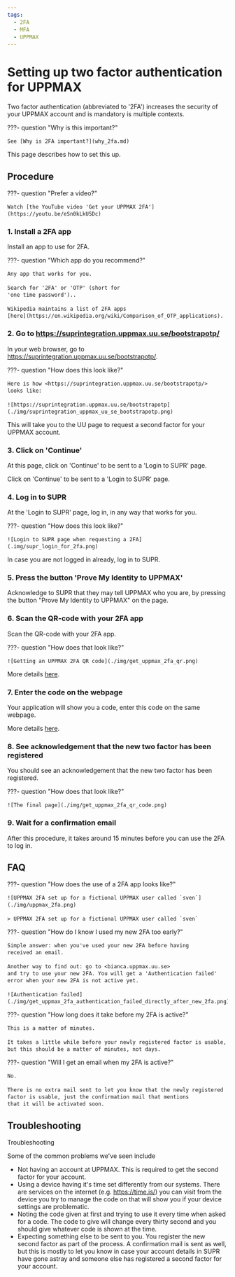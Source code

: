 ```yaml
---
tags:
  - 2FA
  - MFA
  - UPPMAX
---
```


# Setting up two factor authentication for UPPMAX

Two factor authentication (abbreviated to '2FA')
increases the security of your UPPMAX account
and is mandatory is multiple contexts.

???- question "Why is this important?"

    See [Why is 2FA important?](why_2fa.md)

This page describes how to set this up.

## Procedure

???- question "Prefer a video?"

    Watch [the YouTube video 'Get your UPPMAX 2FA'](https://youtu.be/eSn0kLkU5Dc)

### 1. Install a 2FA app

Install an app to use for 2FA.

???- question "Which app do you recommend?"

    Any app that works for you.

    Search for '2FA' or 'OTP' (short for
    'one time password')..

    Wikipedia maintains a list of 2FA apps
    [here](https://en.wikipedia.org/wiki/Comparison_of_OTP_applications).

### 2. Go to <https://suprintegration.uppmax.uu.se/bootstrapotp/>

In your web browser, go to <https://suprintegration.uppmax.uu.se/bootstrapotp/>.

???- question "How does this look like?"

    Here is how <https://suprintegration.uppmax.uu.se/bootstrapotp/>
    looks like:

    ![https://suprintegration.uppmax.uu.se/bootstrapotp](./img/suprintegration_uppmax_uu_se_bootstrapotp.png)

This will take you to the UU page to request a second factor for your UPPMAX account.

### 3. Click on 'Continue'

At this page, click on 'Continue' to be sent to a 'Login to SUPR' page.

Click on 'Continue' to be sent to a 'Login to SUPR' page.

### 4. Log in to SUPR

At the 'Login to SUPR' page, log in, in any way that works for you.

???- question "How does this look like?"

    ![Login to SUPR page when requesting a 2FA](.img/supr_login_for_2fa.png)

In case you are not logged in already, log in to SUPR.

### 5. Press the button 'Prove My Identity to UPPMAX'

Acknowledge to SUPR that they may tell UPPMAX who you are,
by pressing the button "Prove My Identity to UPPMAX" on the page.

### 6. Scan the QR-code with your 2FA app

Scan the QR-code with your 2FA app.

???- question "How does that look like?"

    ![Getting an UPPMAX 2FA QR code](./img/get_uppmax_2fa_qr.png)

More details [here](get_uppmax_2fa_qr.md).

### 7. Enter the code on the webpage

Your application will show you a code, enter this code on the same webpage.

More details [here](get_uppmax_2fa_qr_code.md).

### 8. See acknowledgement that the new two factor has been registered

You should see an acknowledgement that the new two factor has been registered.

???- question "How does that look like?"

    ![The final page](./img/get_uppmax_2fa_qr_code.png)

### 9. Wait for a confirmation email

After this procedure, it takes around 15 minutes before you can use
the 2FA to log in.

## FAQ

???- question "How does the use of a 2FA app looks like?"

    ![UPPMAX 2FA set up for a fictional UPPMAX user called `sven`](./img/uppmax_2fa.png)

    > UPPMAX 2FA set up for a fictional UPPMAX user called `sven`

???- question "How do I know I used my new 2FA too early?"

    Simple answer: when you've used your new 2FA before having
    received an email.

    Another way to find out: go to <bianca.uppmax.uu.se>
    and try to use your new 2FA. You will get a 'Authentication failed'
    error when your new 2FA is not active yet.

    ![Authentication failed](./img/get_uppmax_2fa_authentication_failed_directly_after_new_2fa.png)

???- question "How long does it take before my 2FA is active?"

    This is a matter of minutes.

    It takes a little while before your newly registered factor is usable,
    but this should be a matter of minutes, not days.

???- question "Will I get an email when my 2FA is active?"

    No.

    There is no extra mail sent to let you know that the newly registered
    factor is usable, just the confirmation mail that mentions
    that it will be activated soon.


## Troubleshooting

Troubleshooting

Some of the common problems we've seen include

- Not having an account at UPPMAX. This is required to get the second factor for your account.
- Using a device having it's time set differently from our systems. There are services on the internet (e.g. <https://time.is/>) you can visit from the device you try to manage the code on that will show you if your device settings are problematic.
- Noting the code given at first and trying to use it every time when asked for a code. The code to give will change every thirty second and you should give whatever code is shown at the time.
- Expecting something else to be sent to you. You register the new second factor as part of the process. A confirmation mail is sent as well, but this is mostly to let you know in case your account details in SUPR have gone astray and someone else has registered a second factor for your account.
